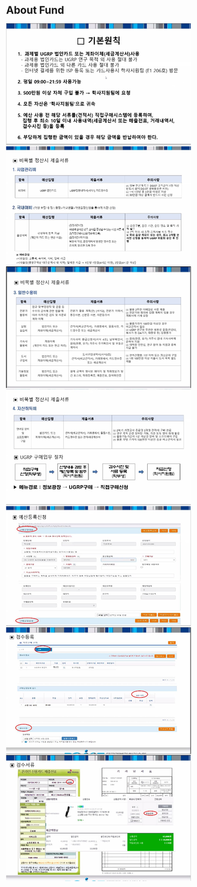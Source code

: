 # About Fund

![](Fund1.jpeg)
![](Fund2.jpeg)
![](Fund3.jpeg)
![](Fund4.jpeg)
![](Fund5.jpeg)
![](Fund6.jpeg)
![](Fund7.jpeg)
